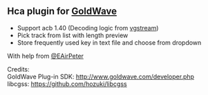 ## Hca plugin for [GoldWave](http://www.goldwave.com/)

* Support acb 1.40 (Decoding logic from [vgstream](https://github.com/vgmstream/vgmstream/blob/master/src/coding/hca_decoder.c))
* Pick track from list with length preview
* Store frequently used key in text file and choose from dropdown

With help from [@EAirPeter](https://github.com/EAirPeter)

Credits:  
GoldWave Plug-in SDK: http://www.goldwave.com/developer.php  
libcgss: https://github.com/hozuki/libcgss  


